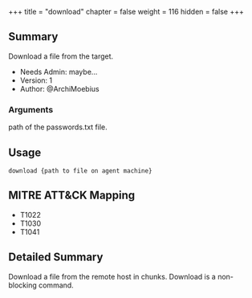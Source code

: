 +++
title = "download"
chapter = false
weight = 116
hidden = false
+++

## Summary

Download a file from the target.
  
- Needs Admin: maybe...
- Version: 1  
- Author: @ArchiMoebius

### Arguments

path of the passwords.txt file.

## Usage

```
download {path to file on agent machine}
```

## MITRE ATT&CK Mapping

- T1022  
- T1030  
- T1041  

## Detailed Summary

Download a file from the remote host in chunks. Download is a non-blocking command.